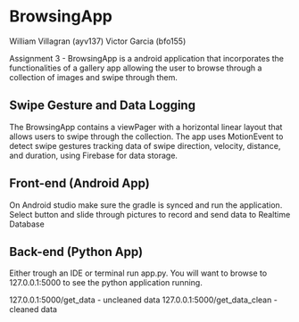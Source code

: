 # BrowsingApp
William Villagran (ayv137)
Victor Garcia (bfo155)

Assignment 3 - BrowsingApp is a android application that incorporates the functionalities of a gallery app allowing the user to browse through a collection of images and swipe through them.

## Swipe Gesture and Data Logging
The BrowsingApp contains a viewPager with a horizontal linear layout that allows users to swipe through the collection. The app uses MotionEvent to detect swipe gestures tracking data of swipe direction, velocity, distance, and duration, using Firebase for data storage. 

## Front-end (Android App)
On Android studio make sure the gradle is synced and run the application.
Select button and slide through pictures to record and send data to Realtime Database

## Back-end (Python App)
Either trough an IDE or terminal run app.py. You will want to browse to 127.0.0.1:5000 to see the python application running. 

127.0.0.1:5000/get_data         - uncleaned data
127.0.0.1:5000/get_data_clean   - cleaned data


